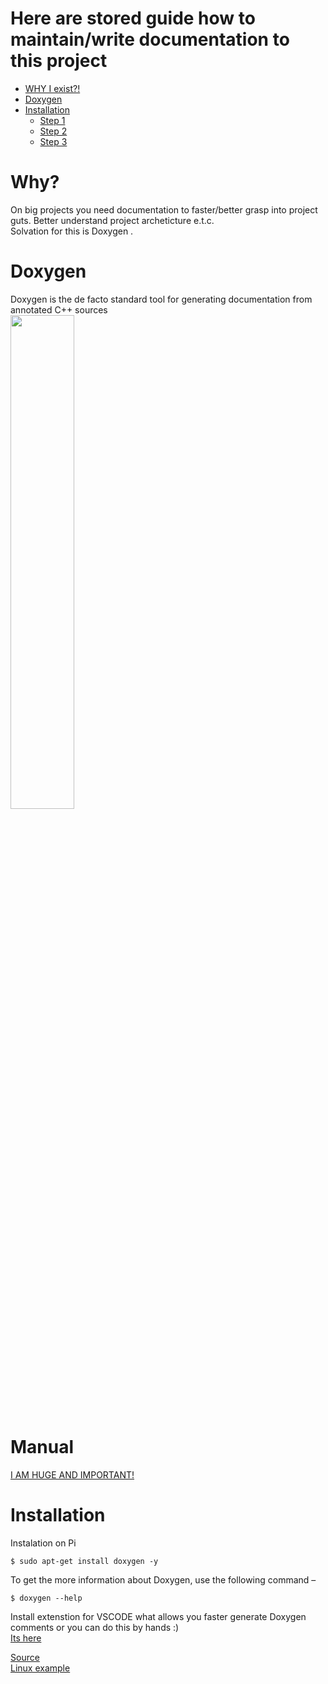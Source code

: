 # Here are stored guide how to maintain/write documentation to this project  
- [WHY I exist?!](#why)  
- [Doxygen](#doxygen)
- [Installation](#installation)
  - [Step 1 ](#preparations-vscode)
  - [Step 2 ](#magick-can-start)
  - [Step 3 ](#magick-ingredients-aka-extensions)
# Why?  
On big projects you need documentation to faster/better grasp into project guts. Better understand project archeticture e.t.c.  
Solvation for this is Doxygen .  

# Doxygen  
Doxygen is the de facto standard tool for generating documentation from annotated C++ sources  
<img src="https://imgur.com/RN1qOqY.png" width="45%"></img>  

# Manual  
[I AM HUGE AND IMPORTANT!](https://www.doxygen.nl/manual/index.html)  

# Installation  
Instalation on Pi  
```shell  
$ sudo apt-get install doxygen -y
```  
To get the more information about Doxygen, use the following command –  
```shell  
$ doxygen --help
```  
Install extenstion for VSCODE what allows you faster generate Doxygen comments or you can do this by hands :)  
[Its here](https://marketplace.visualstudio.com/items?itemName=cschlosser.doxdocgen)


[Source](https://www.youtube.com/watch?v=TtRn3HsOm1s)  
[Linux example](https://www.youtube.com/watch?v=LZ5E4vEhsKs)
